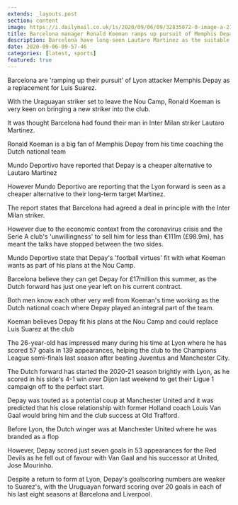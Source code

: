 ```yaml
---
extends: _layouts.post
section: content
image: https://i.dailymail.co.uk/1s/2020/09/06/09/32835072-0-image-a-21_1599381978156.jpg 
title: Barcelona manager Ronald Koeman ramps up pursuit of Memphis Depay 
description: Barcelona have long-seen Lautaro Martinez as the suitable replacement to Luis Suarez. However their attention has switched with Inter Milan unwilling to budge on their value of the striker. 
date: 2020-09-06-09-57-46 
categories: [latest, sports] 
featured: true 
--- 
```

Barcelona are 'ramping up their pursuit' of Lyon attacker Memphis Depay as a replacement for Luis Suarez.

With the Uraguayan striker set to leave the Nou Camp, Ronald Koeman is very keen on bringing a new striker into the club.

It was thought Barcelona had found their man in Inter Milan striker Lautaro Martinez.

Ronald Koeman is a big fan of Memphis Depay from his time coaching the Dutch national team

Mundo Deportivo have reported that Depay is a cheaper alternative to  Lautaro Martinez

However Mundo Deportivo are reporting that the Lyon forward is seen as a cheaper alternative to their long-term target Martinez.

The report states that Barcelona had agreed a deal in principle with the Inter Milan striker.

However due to the economic context from the coronavirus crisis and the Serie A club's 'unwillingness' to sell him for less than €111m (£98.9m), has meant the talks have stopped between the two sides.

Mundo Deportivo state that Depay's 'football virtues' fit with what Koeman wants as part of his plans at the Nou Camp.

Barcelona believe they can get Depay for £17million this summer, as the Dutch forward has just one year left on his current contract.

Both men know each other very well from Koeman's time working as the Dutch national coach where Depay played an integral part of the team.

Koeman believes Depay fit his plans at the Nou Camp and could replace Luis Suarez at the club

The 26-year-old has impressed many during his time at Lyon where he has scored 57 goals in 139 appearances, helping the club to the Champions League semi-finals last season after beating Juventus and Manchester City.

The Dutch forward has started the 2020-21 season brightly with Lyon, as he scored in his side's 4-1 win over Dijon last weekend to get their Ligue 1 campaign off to the perfect start.

Depay was touted as a potential coup at Manchester United and it was predicted that his close relationship with former Holland coach Louis Van Gaal would bring him and the club success at Old Trafford.

Before Lyon, the Dutch winger was at Manchester United where he was branded as a flop

However, Depay scored just seven goals in 53 appearances for the Red Devils as he fell out of favour with Van Gaal and his successor at United, Jose Mourinho. 

Despite a return to form at Lyon, Depay's goalscoring numbers are weaker to Suarez's, with the Uruguayan forward scoring over 20 goals in each of his last eight seasons at Barcelona and Liverpool. 

